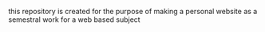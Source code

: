 this repository is created for the purpose of making a personal website as a semestral work for a web based subject
